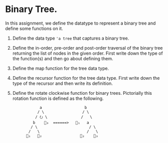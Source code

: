 # Binary Tree.

In this assignment, we define the datatype to represent a binary tree
and define some functions on it.

1. Define the data type `'a tree` that captures a binary tree.

2. Define the in-order, pre-order and post-order traversal of the
   binary tree returning the list of nodes in the given order. First
   write down the type of the function(s) and then go about defining
   them.

3. Define the map function for the tree data type.

4. Define the recursor function for the tree data type. First write
   down the type of the recursor and then write its definition.

5. Define the rotate clockwise function for binary trees. Pictorially
   this rotation function is defined as the following.


                   a                   b
                  / \                 / \
                 / ⭮ \               /   \
                b    🌲₃  ======>   🌲₁   a
               / \                       / \
              /   \                     /   \
             🌲₁   🌲₂                 🌲₂    🌲₃
